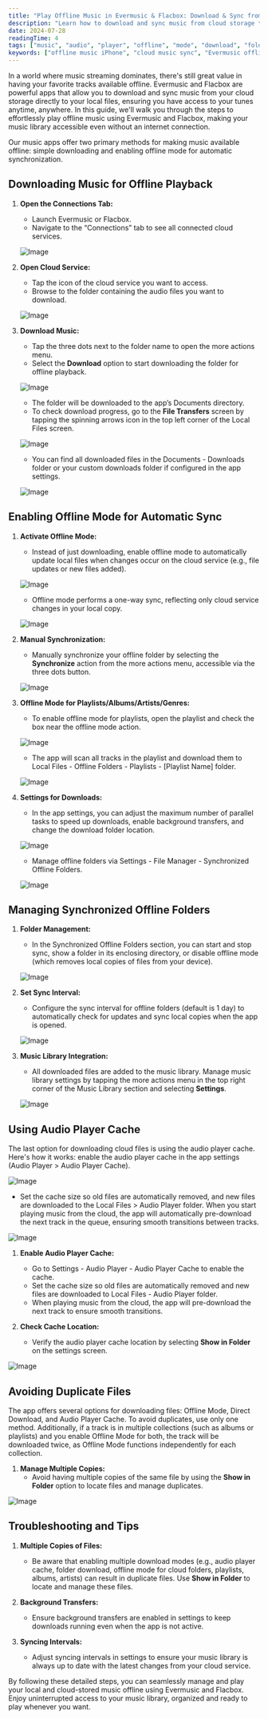 ```yaml
---
title: "Play Offline Music in Evermusic & Flacbox: Download & Sync from Cloud to Local Files"
description: "Learn how to download and sync music from cloud storage to local files using Evermusic and Flacbox on your iPhone or iPad. Enjoy your music library offline, anywhere, anytime."
date: 2024-07-28
readingTime: 4
tags: ["music", "audio", "player", "offline", "mode", "download", "folder", "cache"]
keywords: ["offline music iPhone", "cloud music sync", "Evermusic offline", "Flacbox sync music", "play music without internet", "download audio from cloud", "local file playback iOS"]
---
```


In a world where music streaming dominates, there's still great value in having your favorite tracks available offline. Evermusic and Flacbox are powerful apps that allow you to download and sync music from your cloud storage directly to your local files, ensuring you have access to your tunes anytime, anywhere. In this guide, we'll walk you through the steps to effortlessly play offline music using Evermusic and Flacbox, making your music library accessible even without an internet connection.

Our music apps offer two primary methods for making music available offline: simple downloading and enabling offline mode for automatic synchronization.

## Downloading Music for Offline Playback

1. **Open the Connections Tab:**
   - Launch Evermusic or Flacbox.
   - Navigate to the “Connections” tab to see all connected cloud services.

   ![Image](21260c_58ca45ebd97542e7ba481981ebee453e~mv2.png)

2. **Open Cloud Service:**
   - Tap the icon of the cloud service you want to access.
   - Browse to the folder containing the audio files you want to download.

   ![Image](21260c_7d043f62fe25429ba3382edd59eb96a0~mv2.png)

3. **Download Music:**
   - Tap the three dots next to the folder name to open the more actions menu.
   - Select the **Download** option to start downloading the folder for offline playback.

   ![Image](21260c_df16a0fb0bdf40e2b4f40bd78bdaaaee~mv2.png)

   - The folder will be downloaded to the app’s Documents directory.
   - To check download progress, go to the **File Transfers** screen by tapping the spinning arrows icon in the top left corner of the Local Files screen.

   ![Image](21260c_7296a80d22884cecb27092637c683999~mv2.png)

   - You can find all downloaded files in the Documents - Downloads folder or your custom downloads folder if configured in the app settings.

   ![Image](21260c_38c1e7c5d6f44efa955f72c60c62b8b2~mv2.png)

## Enabling Offline Mode for Automatic Sync

1. **Activate Offline Mode:**
   - Instead of just downloading, enable offline mode to automatically update local files when changes occur on the cloud service (e.g., file updates or new files added).

   ![Image](21260c_df16a0fb0bdf40e2b4f40bd78bdaaaee~mv2.png)

   - Offline mode performs a one-way sync, reflecting only cloud service changes in your local copy.

   ![Image](21260c_5f7738dc14d94e27b7cbe840cfe23192~mv2.png)

2. **Manual Synchronization:**
   - Manually synchronize your offline folder by selecting the **Synchronize** action from the more actions menu, accessible via the three dots button.

   ![Image](21260c_86ad3d2da0184c45b9b669f2e1091d6e~mv2.png)

3. **Offline Mode for Playlists/Albums/Artists/Genres:**
   - To enable offline mode for playlists, open the playlist and check the box near the offline mode action.

   ![Image](21260c_820bbb34b486464e87c90147f7d480ae~mv2.png)

   - The app will scan all tracks in the playlist and download them to Local Files - Offline Folders - Playlists - [Playlist Name] folder.

   ![Image](21260c_3ab4d66930db49bb8dce0c0031d3bcf2~mv2.png)

4. **Settings for Downloads:**
   - In the app settings, you can adjust the maximum number of parallel tasks to speed up downloads, enable background transfers, and change the download folder location.

   ![Image](21260c_3bc96980d2bc4b788fb3f8175793916a~mv2.png)

   - Manage offline folders via Settings - File Manager - Synchronized Offline Folders.

   ![Image](21260c_832a86aa14604bebb8dba67691ee2e5c~mv2.png)

## Managing Synchronized Offline Folders

1. **Folder Management:**
   - In the Synchronized Offline Folders section, you can start and stop sync, show a folder in its enclosing directory, or disable offline mode (which removes local copies of files from your device).

   ![Image](21260c_0d9a712bc5ae448aa7f307926e8efdf5~mv2.png)

2. **Set Sync Interval:**
   - Configure the sync interval for offline folders (default is 1 day) to automatically check for updates and sync local copies when the app is opened.

   ![Image](21260c_a8249546a7d34fadabbda0b4252beb56~mv2.png)

3. **Music Library Integration:**
   - All downloaded files are added to the music library. Manage music library settings by tapping the more actions menu in the top right corner of the Music Library section and selecting **Settings**.

   ![Image](21260c_8b0071adba8a4219bebb8b19967e584e~mv2.png)

## Using Audio Player Cache

The last option for downloading cloud files is using the audio player cache. Here's how it works: enable the audio player cache in the app settings (Audio Player > Audio Player Cache).

![Image](21260c_0094e312fa294552b61571faea729b2d~mv2.png)

- Set the cache size so old files are automatically removed, and new files are downloaded to the Local Files > Audio Player folder. When you start playing music from the cloud, the app will automatically pre-download the next track in the queue, ensuring smooth transitions between tracks.

![Image](21260c_eae8d1b29c64474db88078e38182b617~mv2.png)

1. **Enable Audio Player Cache:**
   - Go to Settings - Audio Player - Audio Player Cache to enable the cache.
   - Set the cache size so old files are automatically removed and new files are downloaded to Local Files - Audio Player folder.
   - When playing music from the cloud, the app will pre-download the next track to ensure smooth transitions.

2. **Check Cache Location:**
   - Verify the audio player cache location by selecting **Show in Folder** on the settings screen.

![Image](21260c_c92f2b1d0a404415b6b168eb32a6cc93~mv2.png)

## Avoiding Duplicate Files

The app offers several options for downloading files: Offline Mode, Direct Download, and Audio Player Cache. To avoid duplicates, use only one method. Additionally, if a track is in multiple collections (such as albums or playlists) and you enable Offline Mode for both, the track will be downloaded twice, as Offline Mode functions independently for each collection.

1. **Manage Multiple Copies:**
   - Avoid having multiple copies of the same file by using the **Show in Folder** option to locate files and manage duplicates.

![Image](21260c_eca9e05a545e4cbe99ba76c0a998b880~mv2.png)

## Troubleshooting and Tips

1. **Multiple Copies of Files:**
   - Be aware that enabling multiple download modes (e.g., audio player cache, folder download, offline mode for cloud folders, playlists, albums, artists) can result in duplicate files. Use **Show in Folder** to locate and manage these files.

2. **Background Transfers:**
   - Ensure background transfers are enabled in settings to keep downloads running even when the app is not active.

3. **Syncing Intervals:**
   - Adjust syncing intervals in settings to ensure your music library is always up to date with the latest changes from your cloud service.

By following these detailed steps, you can seamlessly manage and play your local and cloud-stored music offline using Evermusic and Flacbox. Enjoy uninterrupted access to your music library, organized and ready to play whenever you want.
